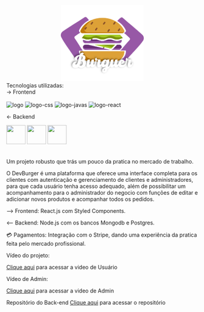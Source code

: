 <div align="center" display="inline_block">
  <img src='./src/assets/logo.svg' height="200"/>
</div>
Tecnologias utilizadas:
<br>
-> Frontend
<div display="flex">
  <br>
<img src="https://img.shields.io/badge/HTML5-E34F26?style=for-the-badge&logo=html5&logoColor=white" alt="logo">

<img src="https://img.shields.io/badge/CSS3-1572B6?style=for-the-badge&logo=css3&logoColor=white" alt="logo-css">

<img src="https://img.shields.io/badge/JavaScript-F7DF1E?style=for-the-badge&logo=javascript&logoColor=black" alt="logo-javas">
<img src="https://img.shields.io/badge/React-20232A?style=for-the-badge&logo=react&logoColor=61DAFB" alt="logo-react">

</div>

<- Backend
<div display="flex">
  <img src="https://user-images.githubusercontent.com/25181517/183568594-85e280a7-0d7e-4d1a-9028-c8c2209e073c.png" width="50" height="50">
  <img src="https://user-images.githubusercontent.com/25181517/117208740-bfb78400-adf5-11eb-97bb-09072b6bedfc.png" width="50" height="50">
  <img src="https://user-images.githubusercontent.com/25181517/182884177-d48a8579-2cd0-447a-b9a6-ffc7cb02560e.png" width="50" height="50">
</div>

<br/>
<br/>
Um projeto robusto que trás um pouco da pratica no mercado de trabalho.

O DevBurger é uma plataforma que oferece uma interface completa para os clientes com autenticação e gerenciamento de clientes e administradores, para que cada usuário tenha acesso adequado, além de possibilitar um acompanhamento para o administrador do negocio com funções de editar e adicionar novos produtos e acompanhar todos os pedidos.

--> Frontend: React.js com Styled Components.

<-- Backend: Node.js com os bancos Mongodb e Postgres.
<br/>


💳 Pagamentos: Integração com o Stripe, dando uma experiência da pratica feita pelo mercado profissional.



Vídeo do projeto:
<br/>

<a href="https://github.com/user-attachments/assets/f4b7faf9-0327-48dd-80a0-d3a6a2e562b1" target="_blank">Clique aqui</a> para acessar a video de Usuário
<br/>

Vídeo de Admin:
<br/>

<a href="https://github.com/user-attachments/assets/61c55767-2b17-497e-b47b-e1f1f72724d4" target="_blank">Clique aqui</a> para acessar a video de Admin
<br/>


Repositório do Back-end
<a href="https://github.com/rodolfossilvadev/devburgerapi" target="_blank">Clique aqui</a> para acessar o repositório




